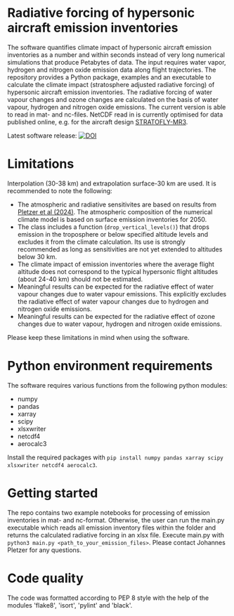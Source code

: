 # Radiative forcing of hypersonic aircraft emission inventories
The software quantifies climate impact of hypersonic aircraft emission inventories as a number and within seconds instead of very long numerical simulations that produce Petabytes of data. The input requires water vapor, hydrogen and nitrogen oxide emission data along flight trajectories.
The repository provides a Python package, examples and an executable to calculate the climate impact (stratosphere adjusted radiative forcing) of hypersonic aircraft emission inventories. The radiative forcing of water vapour changes and ozone changes are calculated on the basis of water vapour, hydrogen and nitrogen oxide emissions. The current version is able to read in mat- and nc-files. NetCDF read in is currently optimised for data published online, e.g. for the aircraft design [STRATOFLY-MR3](https://zenodo.org/records/10818082).

Latest software release: [![DOI](https://zenodo.org/badge/518852238.svg)](https://zenodo.org/badge/latestdoi/518852238)

# Limitations
Interpolation (30-38 km) and extrapolation surface-30 km are used. It is recommended to note the following:
- The atmospheric and radiative sensitivites are based on results from [Pletzer et al (2024)](https://acp.copernicus.org/articles/24/1743/2024/). The atmospheric composition of the numerical climate model is based on surface emission inventories for 2050. 
- The class includes a function (`drop_vertical_levels()`) that drops emission in the troposphere or below specified altitude levels and excludes it from the climate calculation. Its use is strongly recommended as long as sensitivities are not yet extended to altitudes below 30 km.
- The climate impact of emission inventories where the average flight altitude does not correspond to the typical hypersonic flight altitudes (about 24-40 km) should not be estimated.
- Meaningful results can be expected for the radiative effect of water vapour changes due to water vapour emissions. This explicitly excludes the radiative effect of water vapour changes due to hydrogen and nitrogen oxide emissions.
- Meaningful results can be expected for the radiative effect of ozone changes due to water vapour, hydrogen and nitrogen oxide emissions.

Please keep these limitations in mind when using the software.

# Python environment requirements
The software requires various functions from the following python modules:

- numpy
- pandas
- xarray
- scipy
- xlsxwriter
- netcdf4
- aerocalc3

Install the required packages with `pip install numpy pandas xarray scipy xlsxwriter netcdf4 aerocalc3`.

# Getting started
The repo contains two example notebooks for processing of emission inventories in mat- and nc-format. Otherwise, the user can run the main.py executable which reads all emission inventory files within the folder and returns the calculated radiative forcing in an xlsx file. Execute main.py with `python3 main.py <path_to_your_emission_files>`. Please contact Johannes Pletzer for any questions.

# Code quality
The code was formatted according to PEP 8 style with the help of the modules 'flake8', 'isort', 'pylint' and 'black'.

